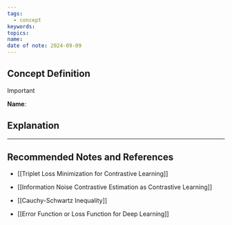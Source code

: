 ```yaml
---
tags:
  - concept
keywords: 
topics: 
name: 
date of note: 2024-09-09
---
```


## Concept Definition

>[!important]
>**Name**: 



## Explanation





-----------
##  Recommended Notes and References


- [[Triplet Loss Minimization for Contrastive Learning]]
- [[Information Noise Contrastive Estimation as Contrastive Learning]]



- [[Cauchy-Schwartz Inequality]]
- [[Error Function or Loss Function for Deep Learning]]